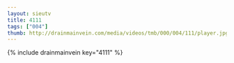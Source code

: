 ```yaml
--- 
layout: sieutv
title: 4111
tags: ["004"]
thumb: http://drainmainvein.com/media/videos/tmb/000/004/111/player.jpg
---
```

{% include drainmainvein key="4111" %} 
